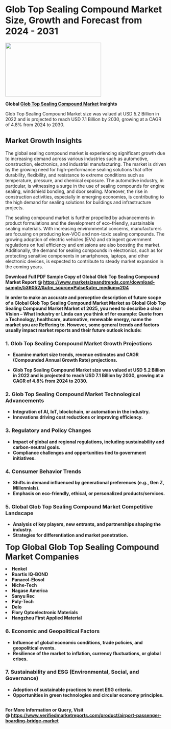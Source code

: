 <H1>Glob Top Sealing Compound Market Size, Growth and Forecast from 2024 - 2031</H1><img class="aligncenter size-medium wp-image-584254" src="https://thirdeyenews.in/wp-content/uploads/2024/09/Global-Market-Research-300x168.jpeg" alt="" width="300" height="168" /><p><strong>Global&nbsp;<a href="https://www.marketsizeandtrends.com/download-sample/536052/&amp;utm_source=Pulse&amp;utm_medium=204">Glob Top Sealing Compound Market</a> Insights</strong></p><p>Glob Top Sealing Compound Market size was valued at USD 5.2 Billion in 2022 and is projected to reach USD 7.1 Billion by 2030, growing at a CAGR of 4.8% from 2024 to 2030.</p><p><h2>Market Growth Insights</h2> <p>The global sealing compound market is experiencing significant growth due to increasing demand across various industries such as automotive, construction, electronics, and industrial manufacturing. The market is driven by the growing need for high-performance sealing solutions that offer durability, flexibility, and resistance to extreme conditions such as temperature, pressure, and chemical exposure. The automotive industry, in particular, is witnessing a surge in the use of sealing compounds for engine sealing, windshield bonding, and door sealing. Moreover, the rise in construction activities, especially in emerging economies, is contributing to the high demand for sealing solutions for buildings and infrastructure projects.</p> <p><strong></strong></p> <p>The sealing compound market is further propelled by advancements in product formulations and the development of eco-friendly, sustainable sealing materials. With increasing environmental concerns, manufacturers are focusing on producing low-VOC and non-toxic sealing compounds. The growing adoption of electric vehicles (EVs) and stringent government regulations on fuel efficiency and emissions are also boosting the market. Additionally, the demand for sealing compounds in electronics, such as for protecting sensitive components in smartphones, laptops, and other electronic devices, is expected to contribute to steady market expansion in the coming years.</p> <p><strong></p><p><span class=""><strong>Download Full PDF Sample Copy of Global Glob Top Sealing Compound Market Report</strong> @ <a href="https://www.marketsizeandtrends.com/download-sample/536052/&amp;utm_source=Pulse&amp;utm_medium=204" target="_blank">https://www.marketsizeandtrends.com/download-sample/536052/&amp;utm_source=Pulse&amp;utm_medium=204</a></span></p><p>In order to make an accurate and perceptive description of future scope of a Global&nbsp;Glob Top Sealing Compound Market Market as Global&nbsp;Glob Top Sealing Compound Market Market of 2025, you need to describe a clear Vision &ndash; What Industry or Linda can you think of for example: Quote from a Technology, healthcare, automotive, renewable energy, name the market you are Reffering to. However, some general trends and factors usually impact market reports and their future outlook include:</p><h3>1.&nbsp;<strong>Glob Top Sealing Compound Market Growth Projections</strong></h3><ul><li>Examine market size trends, revenue estimates and CAGR (Compounded Annual Growth Rate) projections.</li><li><p>Glob Top Sealing Compound Market size was valued at USD 5.2 Billion in 2022 and is projected to reach USD 7.1 Billion by 2030, growing at a CAGR of 4.8% from 2024 to 2030.</p></li></ul><h3>2.&nbsp;<strong>Glob Top Sealing Compound Market Technological Advancements</strong></h3><ul><li>Integration of AI, IoT, blockchain, or automation in the industry.</li><li>Innovations driving cost reductions or improving efficiency.</li></ul><h3>3.&nbsp;<strong>Regulatory and Policy Changes</strong></h3><ul><li>Impact of global and regional regulations, including sustainability and carbon-neutral goals.</li><li>Compliance challenges and opportunities tied to government initiatives.</li></ul><h3>4.&nbsp;<strong>Consumer Behavior Trends</strong></h3><ul><li>Shifts in demand influenced by generational preferences (e.g., Gen Z, Millennials).</li><li>Emphasis on eco-friendly, ethical, or personalized products/services.</li></ul><h3>5.&nbsp;<strong>Global Glob Top Sealing Compound Market Competitive Landscape</strong></h3><ul><li>Analysis of key players, new entrants, and partnerships shaping the industry.</li><li>Strategies for differentiation and market penetration.</li></ul><p data-pm-slice="1 1 []"><span style="color: inherit; font-family: inherit; font-size: 25px;">Top Global Glob Top Sealing Compound Market Companies</span></p><div class="" data-test-id=""><p><li>Henkel</li><li> Roartis IQ-BOND</li><li> Panacol-Elosol</li><li> Niche-Tech</li><li> Nagase America</li><li> Sanyu Rec</li><li> Poly-Tech</li><li> Delo</li><li> Flory Optoelectronic Materials</li><li> Hangzhou First Applied Material</li></p></div><h3>6.&nbsp;<strong>Economic and Geopolitical Factors</strong></h3><ul><li>Influence of global economic conditions, trade policies, and geopolitical events.</li><li>Resilience of the market to inflation, currency fluctuations, or global crises.</li></ul><h3>7.&nbsp;<strong>Sustainability and ESG (Environmental, Social, and Governance)</strong></h3><ul><li>Adoption of sustainable practices to meet ESG criteria.</li><li>Opportunities in green technologies and circular economy principles.</li></ul><h2><strong style="font-size: 14px;">For More Information or Query, Visit @&nbsp;</strong><a style="background-color: #ffffff; font-size: 14px;" href="https://www.marketsizeandtrends.com/report/glob-top-sealing-compound-market/" target="_blank">https://www.verifiedmarketreports.com/product/airport-passenger-boarding-bridge-market</a></h2>
